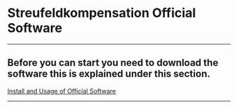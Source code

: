 # Streufeldkompensation Official Software
***
## Before you can start you need to download the software this is explained under this section.
[Install and Usage of Official Software][1]
***
[1]:https://github.com/Krypt0pr0xy/Streufeldkompensation_Official_Software/blob/master/Usage_of_the_Software.md

